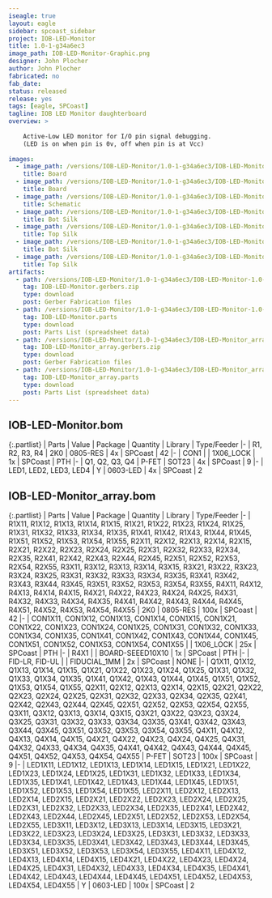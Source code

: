 ```yaml
---
iseagle: true
layout: eagle
sidebar: spcoast_sidebar
project: IOB-LED-Monitor
title: 1.0-1-g34a6ec3
image_path: IOB-LED-Monitor-Graphic.png
designer: John Plocher
author: John Plocher
fabricated: no
fab_date: 
status: released
release: yes
tags: [eagle, SPCoast]
tagline: IOB LED Monitor daughterboard
overview: >
    
    Active-Low LED monitor for I/O pin signal debugging.
    (LED is on when pin is 0v, off when pin is at Vcc)
    
images:
  - image_path: /versions/IOB-LED-Monitor/1.0-1-g34a6ec3/IOB-LED-Monitor-1.0-1-g34a6ec3.brd.png
    title: Board
  - image_path: /versions/IOB-LED-Monitor/1.0-1-g34a6ec3/IOB-LED-Monitor_array-1.0-1-g34a6ec3.brd.png
    title: Board
  - image_path: /versions/IOB-LED-Monitor/1.0-1-g34a6ec3/IOB-LED-Monitor-1.0-1-g34a6ec3.sch.png
    title: Schematic
  - image_path: /versions/IOB-LED-Monitor/1.0-1-g34a6ec3/IOB-LED-Monitor-1.0-1-g34a6ec3.bot.brd.png
    title: Bot Silk
  - image_path: /versions/IOB-LED-Monitor/1.0-1-g34a6ec3/IOB-LED-Monitor-1.0-1-g34a6ec3.top.brd.png
    title: Top Silk
  - image_path: /versions/IOB-LED-Monitor/1.0-1-g34a6ec3/IOB-LED-Monitor_array-1.0-1-g34a6ec3.bot.brd.png
    title: Bot Silk
  - image_path: /versions/IOB-LED-Monitor/1.0-1-g34a6ec3/IOB-LED-Monitor_array-1.0-1-g34a6ec3.top.brd.png
    title: Top Silk
artifacts:
  - path: /versions/IOB-LED-Monitor/1.0-1-g34a6ec3/IOB-LED-Monitor-1.0-1-g34a6ec3.gerbers.zip
    tag: IOB-LED-Monitor.gerbers.zip
    type: download
    post: Gerber Fabrication files
  - path: /versions/IOB-LED-Monitor/1.0-1-g34a6ec3/IOB-LED-Monitor-1.0-1-g34a6ec3.parts.csv
    tag: IOB-LED-Monitor.parts
    type: download
    post: Parts List (spreadsheet data)
  - path: /versions/IOB-LED-Monitor/1.0-1-g34a6ec3/IOB-LED-Monitor_array-1.0-1-g34a6ec3.gerbers.zip
    tag: IOB-LED-Monitor_array.gerbers.zip
    type: download
    post: Gerber Fabrication files
  - path: /versions/IOB-LED-Monitor/1.0-1-g34a6ec3/IOB-LED-Monitor_array-1.0-1-g34a6ec3.parts.csv
    tag: IOB-LED-Monitor_array.parts
    type: download
    post: Parts List (spreadsheet data)
---
```


## IOB-LED-Monitor.bom

{:.partlist}
| Parts | Value | Package | Quantity | Library | Type/Feeder
|-
| R1, R2, R3, R4 | 2K0 | 0805-RES | 4x | SPCoast | 42
|-
| CON1 |  | 1X06_LOCK | 1x | SPCoast | PTH
|-
| Q1, Q2, Q3, Q4 | P-FET | SOT23 | 4x | SPCoast | 9
|-
| LED1, LED2, LED3, LED4 | Y | 0603-LED | 4x | SPCoast | 2

## IOB-LED-Monitor_array.bom

{:.partlist}
| Parts | Value | Package | Quantity | Library | Type/Feeder
|-
| R1X11, R1X12, R1X13, R1X14, R1X15, R1X21, R1X22, R1X23, R1X24, R1X25, R1X31, R1X32, R1X33, R1X34, R1X35, R1X41, R1X42, R1X43, R1X44, R1X45, R1X51, R1X52, R1X53, R1X54, R1X55, R2X11, R2X12, R2X13, R2X14, R2X15, R2X21, R2X22, R2X23, R2X24, R2X25, R2X31, R2X32, R2X33, R2X34, R2X35, R2X41, R2X42, R2X43, R2X44, R2X45, R2X51, R2X52, R2X53, R2X54, R2X55, R3X11, R3X12, R3X13, R3X14, R3X15, R3X21, R3X22, R3X23, R3X24, R3X25, R3X31, R3X32, R3X33, R3X34, R3X35, R3X41, R3X42, R3X43, R3X44, R3X45, R3X51, R3X52, R3X53, R3X54, R3X55, R4X11, R4X12, R4X13, R4X14, R4X15, R4X21, R4X22, R4X23, R4X24, R4X25, R4X31, R4X32, R4X33, R4X34, R4X35, R4X41, R4X42, R4X43, R4X44, R4X45, R4X51, R4X52, R4X53, R4X54, R4X55 | 2K0 | 0805-RES | 100x | SPCoast | 42
|-
| CON1X11, CON1X12, CON1X13, CON1X14, CON1X15, CON1X21, CON1X22, CON1X23, CON1X24, CON1X25, CON1X31, CON1X32, CON1X33, CON1X34, CON1X35, CON1X41, CON1X42, CON1X43, CON1X44, CON1X45, CON1X51, CON1X52, CON1X53, CON1X54, CON1X55 |  | 1X06_LOCK | 25x | SPCoast | PTH
|-
| R4X1 |  | BOARD-SEEED10X10 | 1x | SPCoast | PTH
|-
| FID-LR, FID-UL |  | FIDUCIAL_1MM | 2x | SPCoast | NONE
|-
| Q1X11, Q1X12, Q1X13, Q1X14, Q1X15, Q1X21, Q1X22, Q1X23, Q1X24, Q1X25, Q1X31, Q1X32, Q1X33, Q1X34, Q1X35, Q1X41, Q1X42, Q1X43, Q1X44, Q1X45, Q1X51, Q1X52, Q1X53, Q1X54, Q1X55, Q2X11, Q2X12, Q2X13, Q2X14, Q2X15, Q2X21, Q2X22, Q2X23, Q2X24, Q2X25, Q2X31, Q2X32, Q2X33, Q2X34, Q2X35, Q2X41, Q2X42, Q2X43, Q2X44, Q2X45, Q2X51, Q2X52, Q2X53, Q2X54, Q2X55, Q3X11, Q3X12, Q3X13, Q3X14, Q3X15, Q3X21, Q3X22, Q3X23, Q3X24, Q3X25, Q3X31, Q3X32, Q3X33, Q3X34, Q3X35, Q3X41, Q3X42, Q3X43, Q3X44, Q3X45, Q3X51, Q3X52, Q3X53, Q3X54, Q3X55, Q4X11, Q4X12, Q4X13, Q4X14, Q4X15, Q4X21, Q4X22, Q4X23, Q4X24, Q4X25, Q4X31, Q4X32, Q4X33, Q4X34, Q4X35, Q4X41, Q4X42, Q4X43, Q4X44, Q4X45, Q4X51, Q4X52, Q4X53, Q4X54, Q4X55 | P-FET | SOT23 | 100x | SPCoast | 9
|-
| LED1X11, LED1X12, LED1X13, LED1X14, LED1X15, LED1X21, LED1X22, LED1X23, LED1X24, LED1X25, LED1X31, LED1X32, LED1X33, LED1X34, LED1X35, LED1X41, LED1X42, LED1X43, LED1X44, LED1X45, LED1X51, LED1X52, LED1X53, LED1X54, LED1X55, LED2X11, LED2X12, LED2X13, LED2X14, LED2X15, LED2X21, LED2X22, LED2X23, LED2X24, LED2X25, LED2X31, LED2X32, LED2X33, LED2X34, LED2X35, LED2X41, LED2X42, LED2X43, LED2X44, LED2X45, LED2X51, LED2X52, LED2X53, LED2X54, LED2X55, LED3X11, LED3X12, LED3X13, LED3X14, LED3X15, LED3X21, LED3X22, LED3X23, LED3X24, LED3X25, LED3X31, LED3X32, LED3X33, LED3X34, LED3X35, LED3X41, LED3X42, LED3X43, LED3X44, LED3X45, LED3X51, LED3X52, LED3X53, LED3X54, LED3X55, LED4X11, LED4X12, LED4X13, LED4X14, LED4X15, LED4X21, LED4X22, LED4X23, LED4X24, LED4X25, LED4X31, LED4X32, LED4X33, LED4X34, LED4X35, LED4X41, LED4X42, LED4X43, LED4X44, LED4X45, LED4X51, LED4X52, LED4X53, LED4X54, LED4X55 | Y | 0603-LED | 100x | SPCoast | 2
